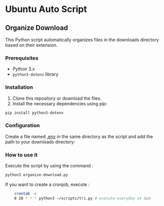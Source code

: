 # Ubuntu Auto Script

## Organize Download

This Python script automatically organizes files in the downloads directory based on their extension.

### Prerequisites

- Python 3.x
- `python3-dotenv` library

### Installation

1. Clone this repository or download the files.
2. Install the necessary dependencies using pip:
```sh
pip install python3-dotenv
```

### Configuration

Create a file named [.env](http://_vscodecontentref_/0) in the same directory as the script and add the path to your downloads directory:

### How to use it

Execute the script by using the command :
```sh
python3 organize-download.py 
```

If you want to create a cronjob, execute :
```bash
    crontab -e
    0 20 * * * python3 ~/scripts/tri.py # execute everyday at 8pm
```